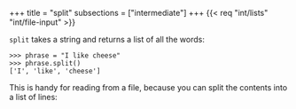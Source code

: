 +++
title = "split"
subsections = ["intermediate"]
+++
{{< req "int/lists"
        "int/file-input" >}}

`split` takes a string and returns a list of all the words:

	>>> phrase = "I like cheese"
	>>> phrase.split()
	['I', 'like', 'cheese']

This is handy for reading from a file, because you can split the contents
into a list of lines:


